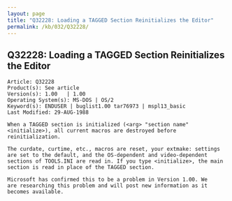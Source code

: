 ```yaml
---
layout: page
title: "Q32228: Loading a TAGGED Section Reinitializes the Editor"
permalink: /kb/032/Q32228/
---
```


## Q32228: Loading a TAGGED Section Reinitializes the Editor

	Article: Q32228
	Product(s): See article
	Version(s): 1.00   | 1.00
	Operating System(s): MS-DOS | OS/2
	Keyword(s): ENDUSER | buglist1.00 tar76973 | mspl13_basic
	Last Modified: 29-AUG-1988
	
	When a TAGGED section is initialized (<arg> "section name"
	<initialize>), all current macros are destroyed before
	reinitialization.
	
	The curdate, curtime, etc., macros are reset, your extmake: settings
	are set to the default, and the OS-dependent and video-dependent
	sections of TOOLS.INI are read in. If you type <initialize>, the main
	section is read in place of the TAGGED section.
	
	Microsoft has confirmed this to be a problem in Version 1.00. We
	are researching this problem and will post new information as it
	becomes available.
